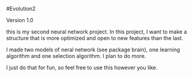 #Evolution2

Version 1.0

this is my second neural network project. In this project, I want to make a structure that is more optimized and open to new features than the last. <br>

I made two models of neral network (see package brain), one learning algorithm and one selection algorithm. I plan to do more.

I just do that for fun, so feel free to use this however you like.
